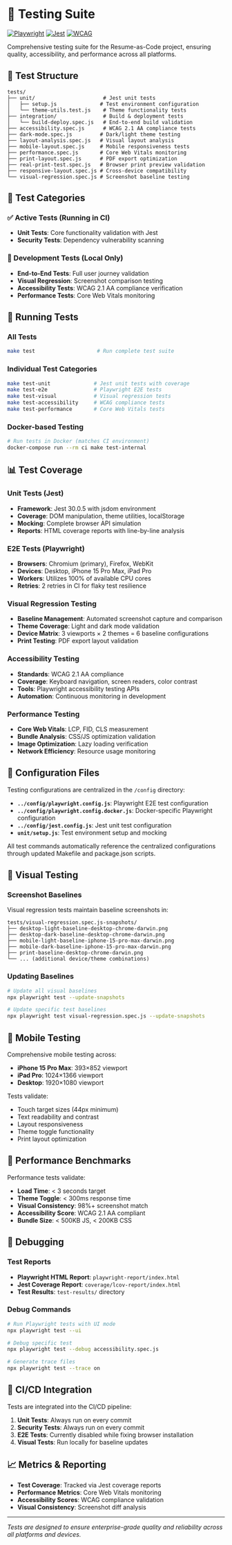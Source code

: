 # 🧪 Testing Suite

[![Playwright](https://img.shields.io/badge/Playwright-E2E%20Testing-green?style=flat-square&logo=playwright)](https://playwright.dev/)
[![Jest](https://img.shields.io/badge/Jest-Unit%20Testing-red?style=flat-square&logo=jest)](https://jestjs.io/)
[![WCAG](https://img.shields.io/badge/WCAG-2.1%20AA-success?style=flat-square)](https://www.w3.org/WAI/WCAG21/quickref/)

Comprehensive testing suite for the Resume-as-Code project, ensuring quality, accessibility, and performance across all platforms.

## 📁 Test Structure

```
tests/
├── unit/                      # Jest unit tests
│   ├── setup.js              # Test environment configuration
│   └── theme-utils.test.js    # Theme functionality tests
├── integration/               # Build & deployment tests
│   └── build-deploy.spec.js   # End-to-end build validation
├── accessibility.spec.js      # WCAG 2.1 AA compliance tests
├── dark-mode.spec.js         # Dark/light theme testing
├── layout-analysis.spec.js   # Visual layout analysis
├── mobile-layout.spec.js     # Mobile responsiveness tests
├── performance.spec.js       # Core Web Vitals monitoring
├── print-layout.spec.js      # PDF export optimization
├── real-print-test.spec.js   # Browser print preview validation
├── responsive-layout.spec.js # Cross-device compatibility
└── visual-regression.spec.js # Screenshot baseline testing
```

## 🎯 Test Categories

### **✅ Active Tests (Running in CI)**
- **Unit Tests**: Core functionality validation with Jest
- **Security Tests**: Dependency vulnerability scanning

### **🔄 Development Tests (Local Only)**
- **End-to-End Tests**: Full user journey validation
- **Visual Regression**: Screenshot comparison testing
- **Accessibility Tests**: WCAG 2.1 AA compliance verification
- **Performance Tests**: Core Web Vitals monitoring

## 🚀 Running Tests

### **All Tests**
```bash
make test                    # Run complete test suite
```

### **Individual Test Categories**
```bash
make test-unit              # Jest unit tests with coverage
make test-e2e               # Playwright E2E tests
make test-visual            # Visual regression tests
make test-accessibility     # WCAG compliance tests
make test-performance       # Core Web Vitals tests
```

### **Docker-based Testing**
```bash
# Run tests in Docker (matches CI environment)
docker-compose run --rm ci make test-internal
```

## 📊 Test Coverage

### **Unit Tests (Jest)**
- **Framework**: Jest 30.0.5 with jsdom environment
- **Coverage**: DOM manipulation, theme utilities, localStorage
- **Mocking**: Complete browser API simulation
- **Reports**: HTML coverage reports with line-by-line analysis

### **E2E Tests (Playwright)**
- **Browsers**: Chromium (primary), Firefox, WebKit
- **Devices**: Desktop, iPhone 15 Pro Max, iPad Pro
- **Workers**: Utilizes 100% of available CPU cores
- **Retries**: 2 retries in CI for flaky test resilience

### **Visual Regression Testing**
- **Baseline Management**: Automated screenshot capture and comparison
- **Theme Coverage**: Light and dark mode validation
- **Device Matrix**: 3 viewports × 2 themes = 6 baseline configurations
- **Print Testing**: PDF export layout validation

### **Accessibility Testing**
- **Standards**: WCAG 2.1 AA compliance
- **Coverage**: Keyboard navigation, screen readers, color contrast
- **Tools**: Playwright accessibility testing APIs
- **Automation**: Continuous monitoring in development

### **Performance Testing**
- **Core Web Vitals**: LCP, FID, CLS measurement
- **Bundle Analysis**: CSS/JS optimization validation
- **Image Optimization**: Lazy loading verification
- **Network Efficiency**: Resource usage monitoring

## 🔧 Configuration Files

Testing configurations are centralized in the `/config` directory:
- **`../config/playwright.config.js`**: Playwright E2E test configuration
- **`../config/playwright.config.docker.js`**: Docker-specific Playwright configuration
- **`../config/jest.config.js`**: Jest unit test configuration
- **`unit/setup.js`**: Test environment setup and mocking

All test commands automatically reference the centralized configurations through updated Makefile and package.json scripts.

## 🎨 Visual Testing

### **Screenshot Baselines**
Visual regression tests maintain baseline screenshots in:
```
tests/visual-regression.spec.js-snapshots/
├── desktop-light-baseline-desktop-chrome-darwin.png
├── desktop-dark-baseline-desktop-chrome-darwin.png
├── mobile-light-baseline-iphone-15-pro-max-darwin.png
├── mobile-dark-baseline-iphone-15-pro-max-darwin.png
├── print-baseline-desktop-chrome-darwin.png
└── ... (additional device/theme combinations)
```

### **Updating Baselines**
```bash
# Update all visual baselines
npx playwright test --update-snapshots

# Update specific test baselines
npx playwright test visual-regression.spec.js --update-snapshots
```

## 📱 Mobile Testing

Comprehensive mobile testing across:
- **iPhone 15 Pro Max**: 393×852 viewport
- **iPad Pro**: 1024×1366 viewport
- **Desktop**: 1920×1080 viewport

Tests validate:
- Touch target sizes (44px minimum)
- Text readability and contrast
- Layout responsiveness
- Theme toggle functionality
- Print layout optimization

## 🚀 Performance Benchmarks

Performance tests validate:
- **Load Time**: < 3 seconds target
- **Theme Toggle**: < 300ms response time
- **Visual Consistency**: 98%+ screenshot match
- **Accessibility Score**: WCAG 2.1 AA compliant
- **Bundle Size**: < 500KB JS, < 200KB CSS

## 🐛 Debugging

### **Test Reports**
- **Playwright HTML Report**: `playwright-report/index.html`
- **Jest Coverage Report**: `coverage/lcov-report/index.html`
- **Test Results**: `test-results/` directory

### **Debug Commands**
```bash
# Run Playwright tests with UI mode
npx playwright test --ui

# Debug specific test
npx playwright test --debug accessibility.spec.js

# Generate trace files
npx playwright test --trace on
```

## 🔄 CI/CD Integration

Tests are integrated into the CI/CD pipeline:
1. **Unit Tests**: Always run on every commit
2. **Security Tests**: Always run on every commit
3. **E2E Tests**: Currently disabled while fixing browser installation
4. **Visual Tests**: Run locally for baseline updates

## 📈 Metrics & Reporting

- **Test Coverage**: Tracked via Jest coverage reports
- **Performance Metrics**: Core Web Vitals monitoring
- **Accessibility Scores**: WCAG compliance validation
- **Visual Consistency**: Screenshot diff analysis

---

*Tests are designed to ensure enterprise-grade quality and reliability across all platforms and devices.*